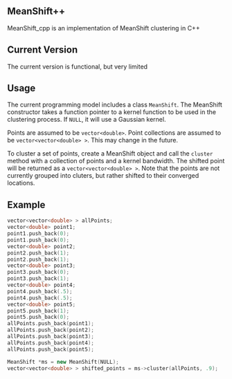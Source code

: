 ## MeanShift++
MeanShift_cpp is an implementation of MeanShift clustering in C++

## Current Version
The current version is functional, but very limited

## Usage
The current programming model includes a class `MeanShift`. The MeanShift constructor takes a function pointer to a kernel function to be used in the clustering process. If `NULL`, it will use a Gaussian kernel.

Points are assumed to be `vector<double>`. Point collections are assumed to be `vector<vector<double> >`. This may change in the future.

To cluster a set of points, create a MeanShift object and call the `cluster` method with a collection of points and a kernel bandwidth. The shifted point will be returned as a `vector<vector<double> >`. Note that the points are not currently grouped into cluters, but rather shifted to their converged locations.

## Example
```cpp
vector<vector<double> > allPoints;
vector<double> point1;
point1.push_back(0);
point1.push_back(0);
vector<double> point2;
point2.push_back(1);
point2.push_back(1);
vector<double> point3;
point3.push_back(0);
point3.push_back(1);
vector<double> point4;
point4.push_back(.5);
point4.push_back(.5);
vector<double> point5;
point5.push_back(1);
point5.push_back(0);
allPoints.push_back(point1);
allPoints.push_back(point2);
allPoints.push_back(point3);
allPoints.push_back(point4);
allPoints.push_back(point5);

MeanShift *ms = new MeanShift(NULL);
vector<vector<double> > shifted_points = ms->cluster(allPoints, .9);
```
